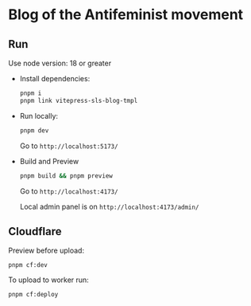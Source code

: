 # Blog of the Antifeminist movement

## Run

Use node version: 18 or greater

- Install dependencies:

  ```bash
  pnpm i
  pnpm link vitepress-sls-blog-tmpl
  ```

- Run locally:

  ```bash
  pnpm dev
  ```

  Go to `http://localhost:5173/`

- Build and Preview

  ```bash
  pnpm build && pnpm preview
  ```

  Go to `http://localhost:4173/`

  Local admin panel is on `http://localhost:4173/admin/`

## Cloudflare

Preview before upload:

```
pnpm cf:dev
```

To upload to worker run:

```
pnpm cf:deploy
```
